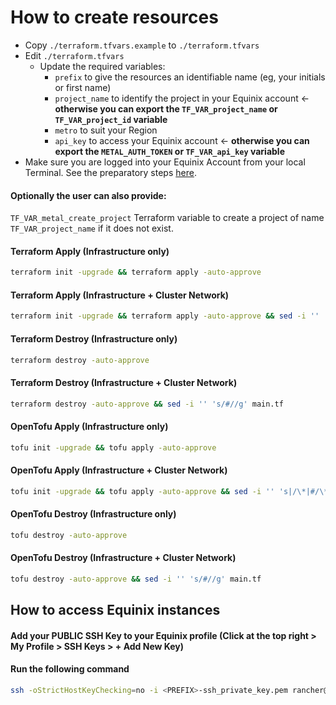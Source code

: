 # How to create resources

- Copy `./terraform.tfvars.example` to `./terraform.tfvars`
- Edit `./terraform.tfvars`
  - Update the required variables:
    -  `prefix` to give the resources an identifiable name (eg, your initials or first name)
    -  `project_name` to identify the project in your Equinix account <- **otherwise you can export the `TF_VAR_project_name` or `TF_VAR_project_id` variable**
    -  `metro` to suit your Region
    -  `api_key` to access your Equinix account <- **otherwise you can export the `METAL_AUTH_TOKEN` or `TF_VAR_api_key` variable**
- Make sure you are logged into your Equinix Account from your local Terminal. See the preparatory steps [here](../README.md).

#### Optionally the user can also provide:

`TF_VAR_metal_create_project` Terraform variable to create a project of name `TF_VAR_project_name` if it does not exist.

#### Terraform Apply (Infrastructure only)
```bash
terraform init -upgrade && terraform apply -auto-approve
```

#### Terraform Apply (Infrastructure + Cluster Network)
```bash
terraform init -upgrade && terraform apply -auto-approve && sed -i '' 's|/\*|#/\*|g; s|\*/|#\*/|g' main.tf && terraform init -upgrade && terraform apply -auto-approve
```

#### Terraform Destroy (Infrastructure only)
```bash
terraform destroy -auto-approve
```

#### Terraform Destroy (Infrastructure + Cluster Network)
```bash
terraform destroy -auto-approve && sed -i '' 's/#//g' main.tf
```

#### OpenTofu Apply (Infrastructure only)
```bash
tofu init -upgrade && tofu apply -auto-approve
```

#### OpenTofu Apply (Infrastructure + Cluster Network)
```bash
tofu init -upgrade && tofu apply -auto-approve && sed -i '' 's|/\*|#/\*|g; s|\*/|#\*/|g' main.tf && tofu init -upgrade && tofu apply -auto-approve
```

#### OpenTofu Destroy (Infrastructure only)
```bash
tofu destroy -auto-approve
```

#### OpenTofu Destroy (Infrastructure + Cluster Network)
```bash
tofu destroy -auto-approve && sed -i '' 's/#//g' main.tf
```

## How to access Equinix instances

#### Add your PUBLIC SSH Key to your Equinix profile (Click at the top right > My Profile > SSH Keys > + Add New Key)

#### Run the following command

```bash
ssh -oStrictHostKeyChecking=no -i <PREFIX>-ssh_private_key.pem rancher@<PUBLIC_IPV4>
```
